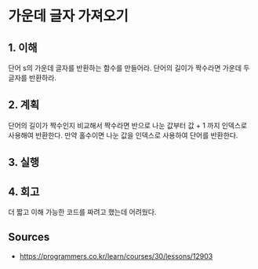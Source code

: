 # 가운데 글자 가져오기

## 1. 이해

단어 s의 가운데 글자를 반환하는 함수를 만들어라.
단어의 길이가 짝수라면 가운데 두글자를 반환하라.

## 2. 계획

단어의 길이가 짝수인지 비교해서 짝수라면 반으로 나눈 값부터 값 + 1 까지 인덱스로 사용해여 반환한다.
만약 홀수이면 나눈 값을 인덱스로 사용하여 단어를 반환한다.

## 3. 실행

## 4. 회고

더 짧고 이해 가능한 코드를 짜려고 했는데 어려웠다.

## Sources

* <https://programmers.co.kr/learn/courses/30/lessons/12903>